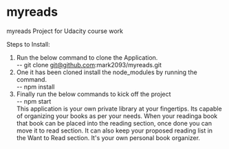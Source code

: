 # myreads
myreads Project for Udacity course work

Steps to Install:

  1. Run the below command to clone the Application. <br>
   -- git clone git@github.com:mark2093/myreads.git
  2. One it has been cloned install the node_modules by running the command.<br>
   -- npm install
  3. Finally run the below commands to kick off the project <br>
    -- npm start <br>
This application is your own private library at your fingertips. Its capable of organizing your books as per your needs. When your readinga book that book can be placed into the reading section, once done you can move it to read section. It can also keep your proposed reading list in the Want to Read section. It's your own personal book organizer. 
